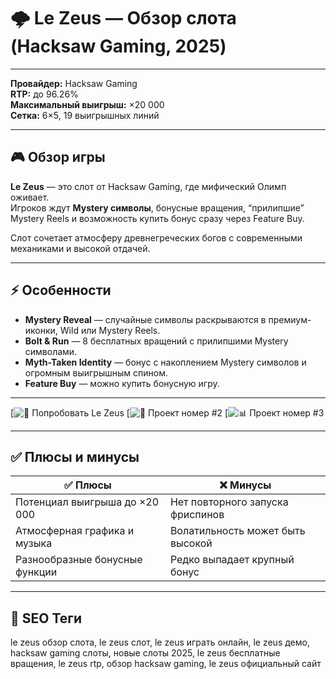 # 🌩️ Le Zeus — Обзор слота (Hacksaw Gaming, 2025)

---

**Провайдер:** Hacksaw Gaming  
**RTP:** до 96.26%  
**Максимальный выигрыш:** ×20 000  
**Сетка:** 6×5, 19 выигрышных линий  

---

## 🎮 Обзор игры

**Le Zeus** — это слот от Hacksaw Gaming, где мифический Олимп оживает.  
Игроков ждут **Mystery символы**, бонусные вращения, “прилипшие” Mystery Reels и возможность купить бонус сразу через Feature Buy.  

Слот сочетает атмосферу древнегреческих богов с современными механиками и высокой отдачей.  

---

## ⚡ Особенности

- **Mystery Reveal** — случайные символы раскрываются в премиум-иконки, Wild или Mystery Reels.  
- **Bolt & Run** — 8 бесплатных вращений с прилипшими Mystery символами.  
- **Myth-Taken Identity** — бонус с накоплением Mystery символов и огромным выигрышным спином.  
- **Feature Buy** — можно купить бонусную игру.  

---


[![🎰 Попробовать Le Zeus](https://k56thc2itt.com/?serial=36018&creative_id=1246&anid=SENTINO&path=registration&retentionId=a8aecea0-2dac-41a0-82ca-59e0cf53f33f&utm_source=russia&utm_medium=Alina&utm_campaign=KingQONK&utm_term=SENTINO)
[![🎲 Проект номер #2](https://k56thc2itt.com/?serial=47116&creative_id=1286&anid=SENTINO&path=registration&retentionId=6ea75dae-5fbe-4550-b662-b83e4600a165&utm_source=russia&utm_medium=Alina&utm_campaign=KingQONK&utm_term=SENTINO)
[![📊 Проект номер #3](https://k56thc2itt.com/?serial=47117&creative_id=1288&anid=SENTINO&path=registration&retentionId=fd9d3881-a949-47f0-9752-99fc8d620f27&utm_source=russia&utm_medium=Alina&utm_campaign=KingQONK&utm_term=SENTINO)

---

## ✅ Плюсы и минусы

| ✅ Плюсы | ❌ Минусы |
|---------|----------|
| Потенциал выигрыша до ×20 000 | Нет повторного запуска фриспинов |
| Атмосферная графика и музыка | Волатильность может быть высокой |
| Разнообразные бонусные функции | Редко выпадает крупный бонус |

---

## 🧠 SEO Теги

le zeus обзор слота, le zeus слот, le zeus играть онлайн, le zeus демо, hacksaw gaming слоты, новые слоты 2025, le zeus бесплатные вращения, le zeus rtp, обзор hacksaw gaming, le zeus официальный сайт  
